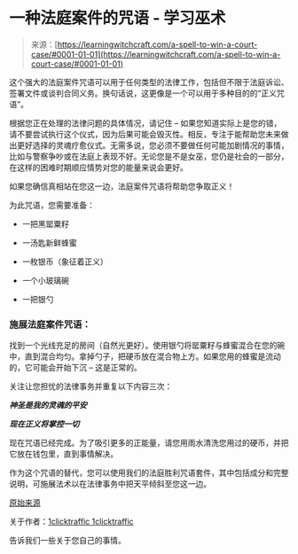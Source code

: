 <!--yml

类别：未分类

日期：2024年06月12日 18:16:53

-->

# 一种法庭案件的咒语 - 学习巫术

> 来源：[https://learningwitchcraft.com/a-spell-to-win-a-court-case/#0001-01-01](https://learningwitchcraft.com/a-spell-to-win-a-court-case/#0001-01-01)

这个强大的法庭案件咒语可以用于任何类型的法律工作，包括但不限于法庭诉讼、签署文件或谈判合同义务。换句话说，这更像是一个可以用于多种目的的“正义咒语”。

根据您正在处理的法律问题的具体情况，请记住 – 如果您知道实际上是您的错，请不要尝试执行这个仪式，因为后果可能会毁灭性。相反，专注于能帮助您未来做出更好选择的灵魂疗愈仪式。无需多说，您必须不要做任何可能加剧情况的事情，比如与警察争吵或在法庭上表现不好。无论您是不是女巫，您仍是社会的一部分，在这样的困难时期顺应情势对您的能量来说会更好。

如果您确信真相站在您这一边，法庭案件咒语将帮助您争取正义！

为此咒语，您需要准备：

+   一把黑罂粟籽

+   一汤匙新鲜蜂蜜

+   一枚银币（象征着正义）

+   一个小玻璃碗

+   一把银勺

### 施展法庭案件咒语：

找到一个光线充足的房间（自然光更好）。使用银勺将罂粟籽与蜂蜜混合在您的碗中，直到混合均匀。拿掉勺子，把硬币放在混合物上方。如果您用的蜂蜜是流动的，它可能会开始下沉 – 这是正常的。

关注让您担忧的法律事务并重复以下内容三次：

***神圣是我的灵魂的平安***

***现在正义将掌控一切***

现在咒语已经完成。为了吸引更多的正能量，请您用雨水清洗您用过的硬币，并把它放在钱包里，直到事情解决。

作为这个咒语的替代，您可以使用我们的法庭胜利咒语套件，其中包括成分和完整说明，可施展法术以在法律事务中把天平倾斜至您这一边。

[原始来源](https://wiccanspells.info/a-spell-to-win-a-court-case/)

关于作者：[1clicktraffic 1clicktraffic](https://learningwitchcraft.com/profile/?1clicktraffic/)

告诉我们一些关于您自己的事情。
